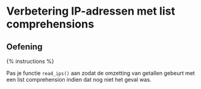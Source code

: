 # Verbetering IP-adressen met list comprehensions
## Oefening
{% instructions %}

Pas je functie `read_ips()` aan zodat de omzetting van getallen gebeurt met een list comprehension indien dat nog niet het geval was.
